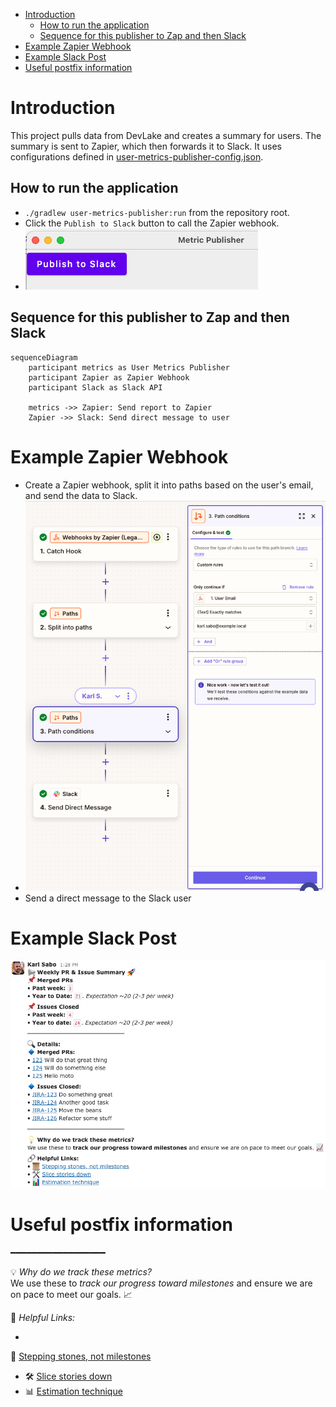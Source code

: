 - [Introduction](#introduction)
  - [How to run the application](#how-to-run-the-application)
  - [Sequence for this publisher to Zap and then Slack](#sequence-for-this-publisher-to-zap-and-then-slack)
- [Example Zapier Webhook](#example-zapier-webhook)
- [Example Slack Post](#example-slack-post)
- [Useful postfix information](#useful-postfix-information)

# Introduction

This project pulls data from DevLake and creates a summary for users. The summary is sent to Zapier, which then forwards
it to Slack. It uses configurations defined
in [user-metrics-publisher-config.json](../README.md#user-metrics-publisher-config).

## How to run the application

* `./gradlew user-metrics-publisher:run` from the repository root.
* Click the `Publish to Slack` button to call the Zapier webhook.
* ![Publish button](./readme-images/metrics-publish-button.png)

## Sequence for this publisher to Zap and then Slack

```mermaid
sequenceDiagram
    participant metrics as User Metrics Publisher
    participant Zapier as Zapier Webhook
    participant Slack as Slack API

    metrics ->> Zapier: Send report to Zapier
    Zapier ->> Slack: Send direct message to user
```

# Example Zapier Webhook

* Create a Zapier webhook, split it into paths based on the user's email, and send the data to Slack.
* ![Zap path](./readme-images/zapier-path-email.png)
* Send a direct message to the Slack user

# Example Slack Post

![Slack post](./readme-images/slack-post-example.png)

# Useful postfix information

━━━━━━━━━━━━━━━━━━

💡 *Why do we track these metrics?*  
We use these to *track our progress toward milestones* and ensure we are on pace to meet our goals. 📈

🔗 *Helpful Links:*

*
📜 [Stepping stones, not milestones](https://medium.com/@jamesacowling/stepping-stones-not-milestones-e6be0073563f#:~:text=The%20key%20thing%20about%20a,unknowns%20start%20to%20fall%20away.)
* 🛠 [Slice stories down](https://ronjeffries.com/articles/019-01ff/story-points/Index.html)
* 📊 [Estimation technique](https://jacobian.org/2021/may/25/my-estimation-technique/)
